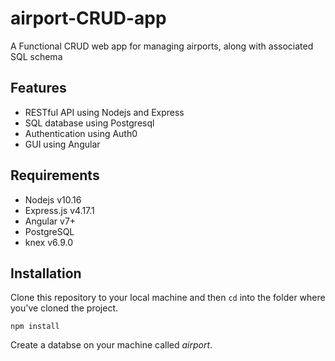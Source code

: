 # airport-CRUD-app
A Functional CRUD web app for managing airports, along with associated SQL schema

## Features
- RESTful API using Nodejs and Express
- SQL database using Postgresql
- Authentication using Auth0
- GUI using Angular

## Requirements
- Nodejs v10.16
- Express.js v4.17.1
- Angular v7+
- PostgreSQL
- knex v6.9.0

## Installation
Clone this repository to your local machine and then `cd` into the folder where you've cloned the project.

    npm install

Create a databse on your machine called _airport_.